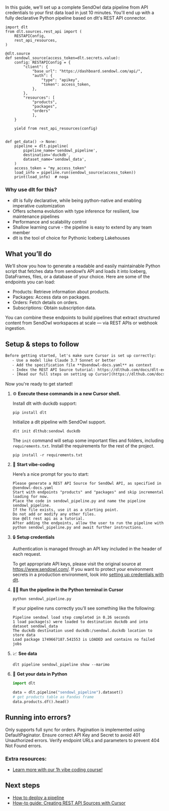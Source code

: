 In this guide, we'll set up a complete SendOwl data pipeline from API credentials to your first data load in just 10 minutes. You'll end up with a fully declarative Python pipeline based on dlt's REST API connector.

```python-outcome
import dlt
from dlt.sources.rest_api import (
    RESTAPIConfig,
    rest_api_resources,
)

@dlt.source
def sendowl_source(access_token=dlt.secrets.value):
    config: RESTAPIConfig = {
        "client": {
            "base_url": "https://dashboard.sendowl.com/api/",
            "auth": {
                "type": "apikey",
                "token": access_token,
            },
        },
        "resources": [
            "products",
            "packages",
            "orders"
            ],
    }

    yield from rest_api_resources(config)


def get_data() -> None:
    pipeline = dlt.pipeline(
        pipeline_name='sendowl_pipeline',
        destination='duckdb',
        dataset_name='sendowl_data', 
    )
    access_token = "my_access_token"
    load_info = pipeline.run(sendowl_source(access_token))
    print(load_info)  # noqa
```

### Why use dlt for this?

- dlt is fully declarative, while being python-native and enabling imperative customization
- Offers schema evolution with type inference for resilient, low maintenance pipelines
- Performance and scalability control
- Shallow learning curve - the pipeline is easy to extend by any team member
- dlt is the tool of choice for Pythonic Iceberg Lakehouses

## What you’ll do

We’ll show you how to generate a readable and easily maintainable Python script that fetches data from sendowl’s API and loads it into Iceberg, DataFrames, files, or a database of your choice. Here are some of the endpoints you can load:

- Products: Retrieve information about products.
- Packages: Access data on packages.
- Orders: Fetch details on orders.
- Subscriptions: Obtain subscription data.

You can combine these endpoints to build pipelines that extract structured content from SendOwl workspaces at scale — via REST APIs or webhook ingestion.

## Setup & steps to follow

```default
Before getting started, let's make sure Cursor is set up correctly:
   - Use a model like Claude 3.7 Sonnet or better
   - Add the specification file **@sendowl-docs.yaml** as context
   - Index the REST API Source tutorial: https://dlthub.com/docs/dlt-ecosystem/verified-sources/rest_api/ and add it to context as **@dlt rest api**
   - [Read our full steps on setting up Cursor](https://dlthub.com/docs/dlt-ecosystem/llm-tooling/cursor-restapi#23-configuring-cursor-with-documentation)
```

Now you're ready to get started! 

1. ⚙️ **Execute these commands in a new Cursor shell.**
    
    Install dlt with duckdb support:
    ```shell
    pip install dlt
    ```

    Initialize a dlt pipeline with SendOwl support.
    ```shell
    dlt init dlthub:sendowl duckdb
    ```

    The `init` command will setup some important files and folders, including `requirements.txt`. Install the requirements for the rest of the project.
    ```shell
    pip install -r requirements.txt
    ```
    
2. 🤠 **Start vibe-coding**
    
    Here’s a nice prompt for you to start: 
    
    ```prompt
    Please generate a REST API Source for SendOwl API, as specified in @sendowl-docs.yaml 
    Start with endpoints "products" and "packages" and skip incremental loading for now. 
    Place the code in sendowl_pipeline.py and name the pipeline sendowl_pipeline. 
    If the file exists, use it as a starting point. 
    Do not add or modify any other files. 
    Use @dlt rest api as a tutorial. 
    After adding the endpoints, allow the user to run the pipeline with python sendowl_pipeline.py and await further instructions.
    ```

    
3. 🔒 **Setup credentials** 
    
    Authentication is managed through an API key included in the header of each request.
    
    To get appropriate API keys, please visit the original source at https://www.sendowl.com/.
    If you want to protect your environment secrets in a production environment, look into [setting up credentials with dlt](https://dlthub.com/docs/walkthroughs/add_credentials).
    
4. 🏃‍♀️ **Run the pipeline in the Python terminal in Cursor**
    
    ```shell
    python sendowl_pipeline.py
    ```
    
    If your pipeline runs correctly you’ll see something like the following:
    
    ```shell
    Pipeline sendowl load step completed in 0.26 seconds
    1 load package(s) were loaded to destination duckdb and into dataset sendowl_data
    The duckdb destination used duckdb:/sendowl.duckdb location to store data
    Load package 1749667187.541553 is LOADED and contains no failed jobs
    ```
    
5. 📈 **See data**
    
    ```shell
    dlt pipeline sendowl_pipeline show --marimo
    ```
    
6. 🐍 **Get your data in Python**
    
    ```python
    import dlt

   data = dlt.pipeline("sendowl_pipeline").dataset()
   # get products table as Pandas frame
   data.products.df().head()
    ```

## Running into errors?

Only supports full sync for orders. Pagination is implemented using DefaultPaginator. Ensure correct API Key and Secret to avoid 401 Unauthorized errors. Verify endpoint URLs and parameters to prevent 404 Not Found errors.

### Extra resources:

- [Learn more with our 1h vibe coding course!](https://www.youtube.com/watch?v=GGid70rnJuM)

## Next steps

- [How to deploy a pipeline](https://dlthub.com/docs/walkthroughs/deploy-a-pipeline)
- [How-to guide: Creating REST API Sources with Cursor](https://dlthub.com/docs/dlt-ecosystem/llm-tooling/cursor-restapi)